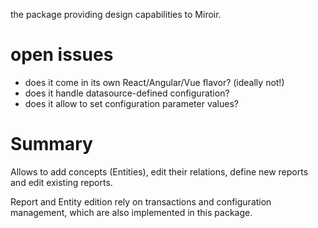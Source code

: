 the package providing design capabilities to Miroir.

# open issues
* does it come in its own React/Angular/Vue flavor? (ideally not!)
* does it handle datasource-defined configuration?
* does it allow to set configuration parameter values?

# Summary
Allows to add concepts (Entities), edit their relations, define new reports and edit existing reports.

Report and Entity edition rely on transactions and configuration management, which are also implemented in this package.



